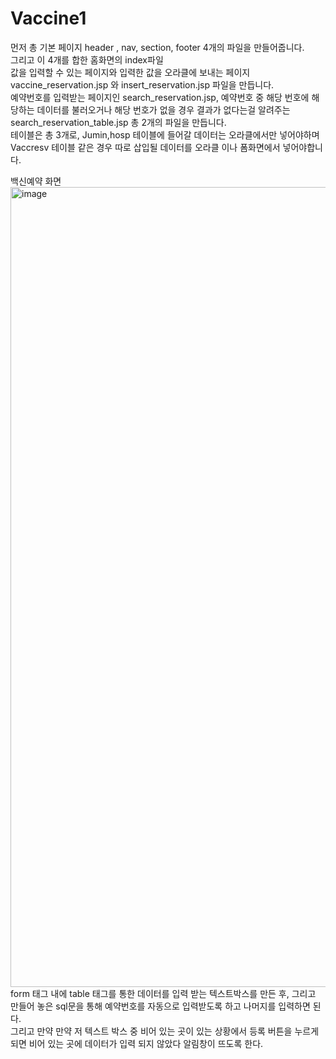 # Vaccine1
먼저 총 기본 페이지 header , nav,  section, footer 4개의 파일을 만들어줍니다. <br>
그리고 이 4개를 합한 홈화면의 index파일<br>
값을 입력할 수 있는 페이지와 입력한 값을 오라클에 보내는 페이지 vaccine_reservation.jsp 와 insert_reservation.jsp 파일을 만듭니다.<br>
예약번호를 입력받는 페이지인 search_reservation.jsp, 예약번호 중 해당 번호에 해당하는 데이터를 불러오거나 해당 번호가 없을 경우 결과가 없다는걸 알려주는 search_reservation_table.jsp  총 2개의 파일을 만듭니다. <br>
테이블은 총 3개로, Jumin,hosp 테이블에 들어갈 데이터는 오라클에서만 넣어야하며 Vaccresv 테이블 같은 경우 따로 삽입될 데이터를 오라클 이나 폼화면에서 넣어야합니다. <br>

백신예약 화면  <br> 
<img width="1280" alt="image" src="https://user-images.githubusercontent.com/102115231/201809589-775ef065-dc2a-42df-a7dd-a503bcaefc3a.png"> <br>
form 태그 내에 table 태그를 통한 데이터를 입력 받는 텍스트박스를 만든 후, 그리고 만들어 놓은 sql문을 통해 예약번호를 자동으로 입력받도록 하고 나머지를 입력하면 된다.  <br>
그리고 만약 만약 저 텍스트 박스 중 비어 있는 곳이 있는 상황에서 등록 버튼을 누르게 되면 비어 있는 곳에 데이터가 입력 되지 않았다 알림창이 뜨도록 한다.
